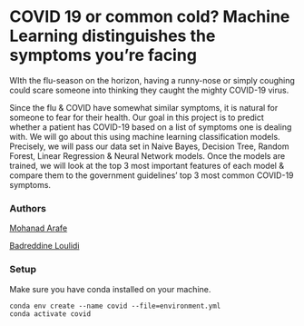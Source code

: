 # COVID 19 or common cold? Machine Learning distinguishes the symptoms you’re facing
WIth the flu-season on the horizon, having a runny-nose or simply coughing could scare someone into thinking they caught the mighty COVID-19 virus. 

Since the flu & COVID have somewhat similar symptoms, it is natural for someone to fear for their health. Our goal in this project is to predict whether a patient has COVID-19 based on a list of symptoms one is dealing with.  We will go about this using machine learning classification models. Precisely, we will pass our data set in Naive Bayes, Decision Tree, Random Forest, Linear Regression & Neural Network models. Once the models are trained, we will look at the top 3 most important features of each model & compare them to the government guidelines’ top 3 most common COVID-19 symptoms.   


### Authors
[Mohanad Arafe](https://github.com/mohanadarafe)

[Badreddine Loulidi](https://github.com/bloulidi)

### Setup
Make sure you have conda installed on your machine.
```
conda env create --name covid --file=environment.yml
conda activate covid
```